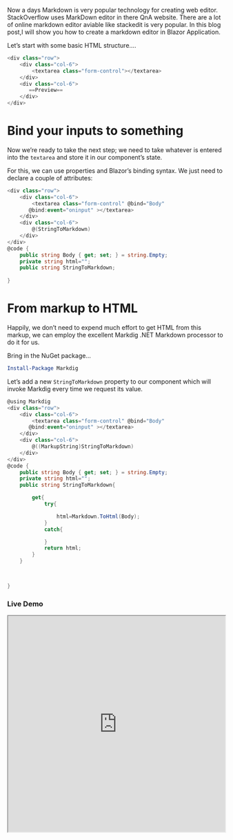 Now a days Markdown is very popular technology for creating web editor. StackOverflow uses MarkDown editor in there QnA website. There are a lot of online markdown editor aviable like stackedit is very popular.
In this blog post,I will show you how to create a markdown editor in Blazor Application.

Let’s start with some basic HTML structure….

```csharp
<div class="row">
    <div class="col-6">
        <textarea class="form-control"></textarea>
    </div>
    <div class="col-6">
       ==Preview==
    </div>
</div>
```

# Bind your inputs to something

Now we’re ready to take the next step; we need to take whatever is entered into the  `textarea`  and store it in our component’s state.

For this, we can use properties and Blazor’s binding syntax. We just need to declare a couple of attributes:

```csharp
<div class="row">
    <div class="col-6">
        <textarea class="form-control" @bind="Body" 
       @bind:event="oninput" ></textarea>
    </div>
    <div class="col-6">
        @(StringToMarkdown)
    </div>
</div>
@code {
    public string Body { get; set; } = string.Empty;
    private string html="";
    public string StringToMarkdown;
 
}
```

# From markup to HTML

Happily, we don’t need to expend much effort to get HTML from this markup, we can employ the excellent Markdig .NET Markdown processor to do it for us.

Bring in the NuGet package…

```powershell
Install-Package Markdig
```

Let’s add a new `StringToMarkdown` property to our component which will invoke Markdig every time we request its value.

```csharp
@using Markdig
<div class="row">
    <div class="col-6">
        <textarea class="form-control" @bind="Body" 
       @bind:event="oninput" ></textarea>
    </div>
    <div class="col-6">
        @((MarkupString)StringToMarkdown)
    </div>
</div>
@code {
    public string Body { get; set; } = string.Empty;
    private string html="";
    public string StringToMarkdown{

        get{
            try{

                html=Markdown.ToHtml(Body);
            }
            catch{

            }
            return html;
        }
    }

    

}
```

### Live Demo

<iframe width="100%" height="500px" src="https://blazorrepl.telerik.com/repl/embed/mQaAQouJ41XMcCnE13?editor=true&result=true&errorList=false"></iframe>

<!--stackedit_data:
eyJoaXN0b3J5IjpbNzUxOTcxNDE3LDE1ODE3NzU4NjYsLTgyMj
Q3NDI3Nl19
-->